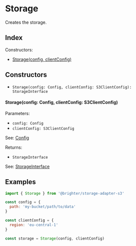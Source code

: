 
# Storage


Creates the storage.

## Index


Constructors:

- [Storage(config, clientConfig)](#storageconfig-config-clientconfig-s3clientconfig)




## Constructors

- `Storage(config: Config, clientConfig: S3ClientConfig): StorageInterface`


#### Storage(config: Config, clientConfig: S3ClientConfig)

Parameters:

- `config: Config`
- `clientConfig: S3ClientConfig`

See: [Config](Config.md)

Returns:

- `StorageInterface`

See: [StorageInterface](StorageInterface.md)

## Examples

```js
import { Storage } from '@brighter/storage-adapter-s3'

const config = {
  path: 'my-bucket/path/to/data'
}

const clientConfig = {
  region: 'eu-central-1'
}

const storage = Storage(config, clientConfig)
```